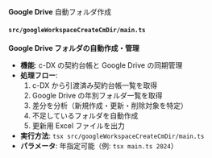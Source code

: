 **Google Drive** 自動フォルダ作成

#### `src/googleWorkspaceCreateCmDir/main.ts`

**Google Drive フォルダの自動作成・管理**

-   **機能**: c-DX の契約台帳と Google Drive の同期管理
-   **処理フロー**:
    1. c-DX から引渡済み契約台帳一覧を取得
    2. Google Drive の年別フォルダ一覧を取得
    3. 差分を分析（新規作成・更新・削除対象を特定）
    4. 不足しているフォルダを自動作成
    5. 更新用 Excel ファイルを出力
-   **実行方法**: `tsx src/googleWorkspaceCreateCmDir/main.ts`
-   **パラメータ**: 年指定可能（例: `tsx main.ts 2024`）
